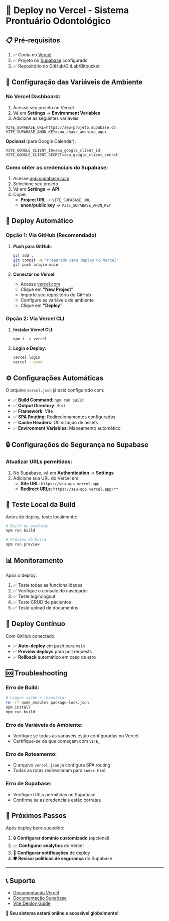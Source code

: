 # 🚀 Deploy no Vercel - Sistema Prontuário Odontológico

## 📋 Pré-requisitos

1. ✅ Conta no [Vercel](https://vercel.com)
2. ✅ Projeto no [Supabase](https://supabase.com) configurado
3. ✅ Repositório no GitHub/GitLab/Bitbucket

## 🔧 Configuração das Variáveis de Ambiente

### No Vercel Dashboard:

1. Acesse seu projeto no Vercel
2. Vá em **Settings** → **Environment Variables**
3. Adicione as seguintes variáveis:

```env
VITE_SUPABASE_URL=https://seu-projeto.supabase.co
VITE_SUPABASE_ANON_KEY=sua_chave_anonima_aqui
```

**Opcional** (para Google Calendar):
```env
VITE_GOOGLE_CLIENT_ID=seu_google_client_id
VITE_GOOGLE_CLIENT_SECRET=seu_google_client_secret
```

### Como obter as credenciais do Supabase:

1. Acesse [app.supabase.com](https://app.supabase.com)
2. Selecione seu projeto
3. Vá em **Settings** → **API**
4. Copie:
   - **Project URL** → `VITE_SUPABASE_URL`
   - **anon/public key** → `VITE_SUPABASE_ANON_KEY`

## 🚀 Deploy Automático

### Opção 1: Via GitHub (Recomendado)

1. **Push para GitHub**:
   ```bash
   git add .
   git commit -m "Preparado para deploy no Vercel"
   git push origin main
   ```

2. **Conectar no Vercel**:
   - Acesse [vercel.com](https://vercel.com)
   - Clique em **"New Project"**
   - Importe seu repositório do GitHub
   - Configure as variáveis de ambiente
   - Clique em **"Deploy"**

### Opção 2: Via Vercel CLI

1. **Instalar Vercel CLI**:
   ```bash
   npm i -g vercel
   ```

2. **Login e Deploy**:
   ```bash
   vercel login
   vercel --prod
   ```

## ⚙️ Configurações Automáticas

O arquivo `vercel.json` já está configurado com:

- ✅ **Build Command**: `npm run build`
- ✅ **Output Directory**: `dist`
- ✅ **Framework**: Vite
- ✅ **SPA Routing**: Redirecionamentos configurados
- ✅ **Cache Headers**: Otimização de assets
- ✅ **Environment Variables**: Mapeamento automático

## 🔒 Configurações de Segurança no Supabase

### Atualizar URLs permitidas:

1. No Supabase, vá em **Authentication** → **Settings**
2. Adicione sua URL do Vercel em:
   - **Site URL**: `https://seu-app.vercel.app`
   - **Redirect URLs**: `https://seu-app.vercel.app/**`

## 🧪 Teste Local da Build

Antes do deploy, teste localmente:

```bash
# Build de produção
npm run build

# Preview da build
npm run preview
```

## 📊 Monitoramento

Após o deploy:

1. ✅ Teste todas as funcionalidades
2. ✅ Verifique o console do navegador
3. ✅ Teste login/logout
4. ✅ Teste CRUD de pacientes
5. ✅ Teste upload de documentos

## 🔄 Deploy Contínuo

Com GitHub conectado:
- ✅ **Auto-deploy** em push para `main`
- ✅ **Preview deploys** para pull requests
- ✅ **Rollback** automático em caso de erro

## 🆘 Troubleshooting

### Erro de Build:
```bash
# Limpar cache e reinstalar
rm -rf node_modules package-lock.json
npm install
npm run build
```

### Erro de Variáveis de Ambiente:
- Verifique se todas as variáveis estão configuradas no Vercel
- Certifique-se de que começam com `VITE_`

### Erro de Roteamento:
- O arquivo `vercel.json` já configura SPA routing
- Todas as rotas redirecionam para `index.html`

### Erro de Supabase:
- Verifique URLs permitidas no Supabase
- Confirme se as credenciais estão corretas

## 🎯 Próximos Passos

Após deploy bem-sucedido:

1. 🔒 **Configurar domínio customizado** (opcional)
2. 📈 **Configurar analytics** do Vercel
3. 🔔 **Configurar notificações** de deploy
4. 🛡️ **Revisar políticas de segurança** do Supabase

---

## 📞 Suporte

- [Documentação Vercel](https://vercel.com/docs)
- [Documentação Supabase](https://supabase.com/docs)
- [Vite Deploy Guide](https://vitejs.dev/guide/static-deploy.html)

**🎉 Seu sistema estará online e acessível globalmente!**